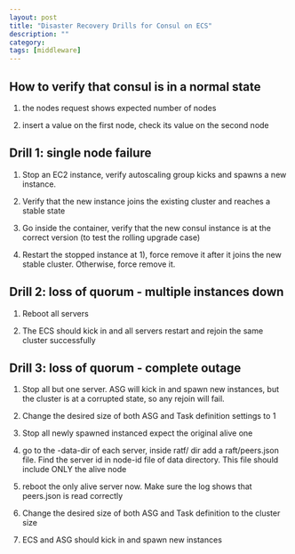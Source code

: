 ```yaml
---
layout: post
title: "Disaster Recovery Drills for Consul on ECS" 
description: ""
category: 
tags: [middleware]
---
```


How to verify that consul is in a normal state
-------

1. the nodes request shows expected number of nodes

2. insert a value on the first node, check its value on the second node 


Drill 1: single node failure
----------
1. Stop an EC2 instance, verify autoscaling group kicks and spawns a new instance. 

2. Verify that the new instance joins the existing cluster and reaches a stable state

3. Go inside the container, verify that the new consul instance is at the correct version (to test the rolling upgrade case)

4. Restart the stopped instance at 1), force remove it after it joins the new stable cluster. Otherwise, force remove it. 


Drill 2: loss of quorum - multiple instances down
----------
1. Reboot all servers

2. The ECS should kick in and all servers restart and rejoin the same cluster successfully


Drill 3: loss of quorum - complete outage
-----------
1. Stop all but one server. ASG will kick in and spawn new instances, but the cluster is at a corrupted state, so any rejoin will fail.

2. Change the desired size of both ASG and Task definition settings to 1 

3. Stop all newly spawned instanced expect the original alive one

4. go to the -data-dir of each server, inside ratf/ dir add a raft/peers.json file. Find the server id in node-id file of data directory. This file should include ONLY the alive node

5. reboot the only alive server now. Make sure the log shows that peers.json is read correctly

6. Change the desired size of both ASG and Task definition to the cluster size

7. ECS and ASG should kick in and spawn new instances
